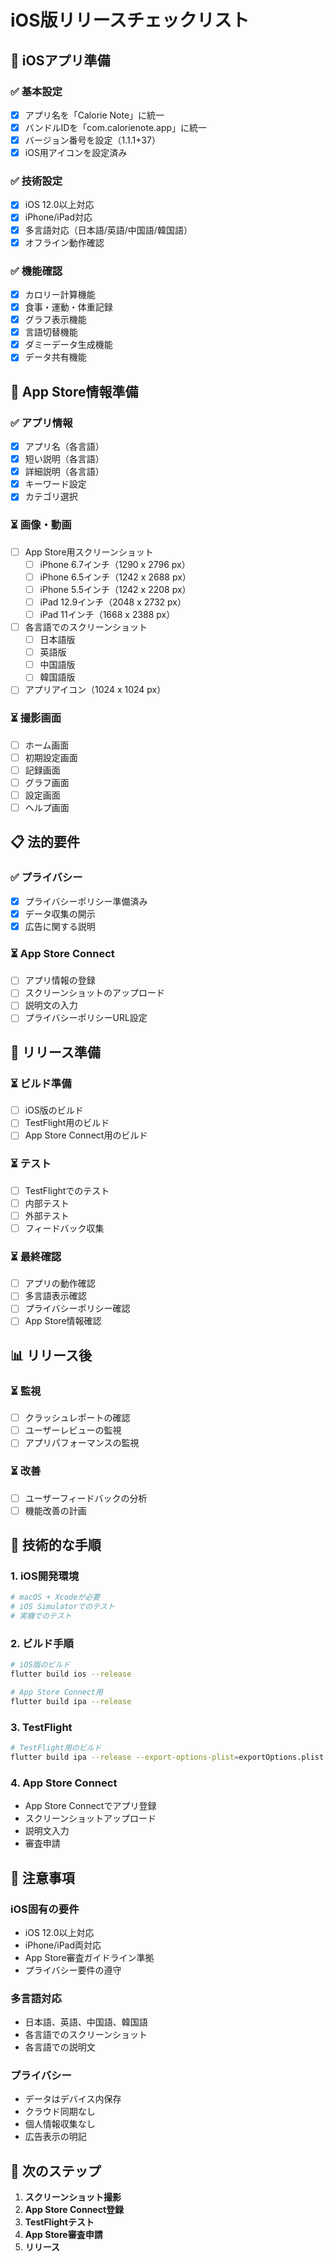 # iOS版リリースチェックリスト

## 📱 iOSアプリ準備

### ✅ 基本設定
- [x] アプリ名を「Calorie Note」に統一
- [x] バンドルIDを「com.calorienote.app」に統一
- [x] バージョン番号を設定（1.1.1+37）
- [x] iOS用アイコンを設定済み

### ✅ 技術設定
- [x] iOS 12.0以上対応
- [x] iPhone/iPad対応
- [x] 多言語対応（日本語/英語/中国語/韓国語）
- [x] オフライン動作確認

### ✅ 機能確認
- [x] カロリー計算機能
- [x] 食事・運動・体重記録
- [x] グラフ表示機能
- [x] 言語切替機能
- [x] ダミーデータ生成機能
- [x] データ共有機能

## 🎨 App Store情報準備

### ✅ アプリ情報
- [x] アプリ名（各言語）
- [x] 短い説明（各言語）
- [x] 詳細説明（各言語）
- [x] キーワード設定
- [x] カテゴリ選択

### ⏳ 画像・動画
- [ ] App Store用スクリーンショット
  - [ ] iPhone 6.7インチ（1290 x 2796 px）
  - [ ] iPhone 6.5インチ（1242 x 2688 px）
  - [ ] iPhone 5.5インチ（1242 x 2208 px）
  - [ ] iPad 12.9インチ（2048 x 2732 px）
  - [ ] iPad 11インチ（1668 x 2388 px）
- [ ] 各言語でのスクリーンショット
  - [ ] 日本語版
  - [ ] 英語版
  - [ ] 中国語版
  - [ ] 韓国語版
- [ ] アプリアイコン（1024 x 1024 px）

### ⏳ 撮影画面
- [ ] ホーム画面
- [ ] 初期設定画面
- [ ] 記録画面
- [ ] グラフ画面
- [ ] 設定画面
- [ ] ヘルプ画面

## 📋 法的要件

### ✅ プライバシー
- [x] プライバシーポリシー準備済み
- [x] データ収集の開示
- [x] 広告に関する説明

### ⏳ App Store Connect
- [ ] アプリ情報の登録
- [ ] スクリーンショットのアップロード
- [ ] 説明文の入力
- [ ] プライバシーポリシーURL設定

## 🚀 リリース準備

### ⏳ ビルド準備
- [ ] iOS版のビルド
- [ ] TestFlight用のビルド
- [ ] App Store Connect用のビルド

### ⏳ テスト
- [ ] TestFlightでのテスト
- [ ] 内部テスト
- [ ] 外部テスト
- [ ] フィードバック収集

### ⏳ 最終確認
- [ ] アプリの動作確認
- [ ] 多言語表示確認
- [ ] プライバシーポリシー確認
- [ ] App Store情報確認

## 📊 リリース後

### ⏳ 監視
- [ ] クラッシュレポートの確認
- [ ] ユーザーレビューの監視
- [ ] アプリパフォーマンスの監視

### ⏳ 改善
- [ ] ユーザーフィードバックの分析
- [ ] 機能改善の計画

## 🔧 技術的な手順

### 1. iOS開発環境
```bash
# macOS + Xcodeが必要
# iOS Simulatorでのテスト
# 実機でのテスト
```

### 2. ビルド手順
```bash
# iOS版のビルド
flutter build ios --release

# App Store Connect用
flutter build ipa --release
```

### 3. TestFlight
```bash
# TestFlight用のビルド
flutter build ipa --release --export-options-plist=exportOptions.plist
```

### 4. App Store Connect
- App Store Connectでアプリ登録
- スクリーンショットアップロード
- 説明文入力
- 審査申請

## 📝 注意事項

### iOS固有の要件
- iOS 12.0以上対応
- iPhone/iPad両対応
- App Store審査ガイドライン準拠
- プライバシー要件の遵守

### 多言語対応
- 日本語、英語、中国語、韓国語
- 各言語でのスクリーンショット
- 各言語での説明文

### プライバシー
- データはデバイス内保存
- クラウド同期なし
- 個人情報収集なし
- 広告表示の明記

## 🎯 次のステップ

1. **スクリーンショット撮影**
2. **App Store Connect登録**
3. **TestFlightテスト**
4. **App Store審査申請**
5. **リリース**
